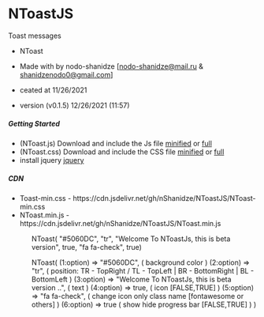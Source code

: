 # NToastJS
Toast messages
 
* NToast
* Made with by nodo-shanidze [nodo-shanidze@mail.ru & shanidzenodo0@gmail.com]
 
* ceated at 11/26/2021
* version (v0.1.5)  12/26/2021 (11:57)

<h5 class='mt-5'>Getting Started</h5>
<ul class='mt-2'>
<li>(NToast.js) Download and include the Js file <a href="NToast.min.js" download class='ms-1 me-1 fs-6'>minified</a> or <a href="NToast.js" class='ms-1 me-1 fs-6' download>full</a></li>
<li>(NToast.css) Download and include the CSS file <a href="NToast-min.css" class='ms-1 me-1 fs-6' download>minified</a> or <a href="NToast.css" class='ms-1 me-1 fs-6' download>full</a></li>

 <li>install jquery <a href='https://jquery.com/'>jquery</a></li>
</ul>

<h5 class='mt-5'>CDN</h5>

<ul>
   <li>Toast-min.css - https://cdn.jsdelivr.net/gh/nShanidze/NToastJS/NToast-min.css </li>
     <li>NToast.min.js - https://cdn.jsdelivr.net/gh/nShanidze/NToastJS/NToast.min.js </li>
<ul/>
 

 
 
 
 
 
NToast( "#5060DC", "tr", "Welcome To NToastJs, this is beta version", true, "fa fa-check", true)

NToast(
   (1:option) => "#5060DC",                         ( background color )
   (2:option) =>  "tr",                             ( position:  TR - TopRight / TL - TopLeft | BR - BottomRight | BL - BottomLeft )
   (3:option) =>  "Welcome To NToastJs, this is beta version ..",      ( text )
   (4:option) =>  true,                             ( icon [FALSE,TRUE] )
   (5:option) =>  "fa fa-check",                    ( change icon only class name [fontawesome or others] )
   (6:option) =>  true                              ( show hide progress bar [FALSE,TRUE] )
)

